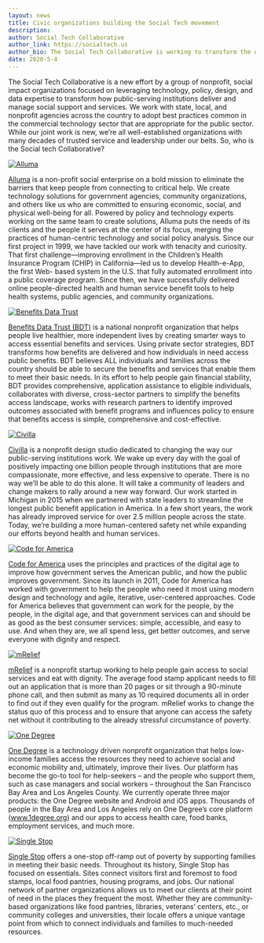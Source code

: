 ```yaml
---
layout: news
title: Civic organizations building the Social Tech movement
description:
author: Social Tech Collaborative
author_link: https://socialtech.us
author_bio: The Social Tech Collaborative is working to transform the way technology powers social services. <a href="/about">Learn more.</a>
date: 2020-5-4
---
```


The Social Tech Collaborative is a new effort by a group of nonprofit, social impact organizations focused on leveraging technology, policy, design, and data expertise to transform how public-serving institutions deliver and manage social support and services. We work with state, local, and nonprofit agencies across the country to adopt best practices common in the commercial technology sector that are appropriate for the public sector.  While our joint work is new, we’re all well-established organizations with many decades of trusted service and leadership under our belts. So, who is the Social tech Collaborative?

<div class="col-lg-3">
  <a href="https://www.alluma.org/"><img src="{{site.url}}/{{site.baseurl}}/assets/img/logos/logo-alluma.png" alt="Alluma" title="Alluma" class="vert"></a>
</div>

<a href="https://alluma.org">Alluma</a> is a non-profit social enterprise on a bold mission to eliminate the barriers that keep people from connecting to critical help. We create technology solutions for government agencies, community organizations, and others like us who are committed to ensuring economic, social, and physical well-being for all. Powered by policy and technology experts working on the same team to create solutions, Alluma puts the needs of its clients and the people it serves at the center of its focus, merging the practices of human-centric technology and social policy analysis. Since our first project in 1999, we have tackled our work with tenacity and curiosity. That first challenge—improving enrollment in the Children’s Health Insurance Program (CHIP) in California—led us to develop Health-e-App, the first Web- based system in the U.S. that fully automated enrollment into a public coverage program. Since then, we have successfully delivered online people-directed health and human service benefit tools to help health systems, public agencies, and community organizations.

<div class="col-lg-3">
<a href="https://bdtrust.org/"><img src="{{site.url}}/{{site.baseurl}}/assets/img/logos/logo-benefitsdatatrust.png" alt="Benefits Data Trust" title="Benefits Data Trust" class="horiz"></a>
</div>

<a href="https://bdtrust.org">Benefits Data Trust (BDT)</a> is a national nonprofit organization that helps people live healthier, more independent lives by creating smarter ways to access essential benefits and services. Using private sector strategies, BDT transforms how benefits are delivered and how individuals in need access public benefits. BDT believes ALL individuals and families across the country should be able to secure the benefits and services that enable them to meet their basic needs. In its effort to help people gain financial stability, BDT provides comprehensive, application assistance to eligible individuals, collaborates with diverse, cross-sector partners to simplify the benefits access landscape, works with research partners to identify improved outcomes associated with benefit programs and influences policy to ensure that benefits access is simple, comprehensive and cost-effective.

<div class="col-lg-3">
<a href="https://www.civilla.com/"><img src="{{site.url}}/{{site.baseurl}}/assets/img/logos/logo-civilla.png" alt="Civilla" title="Civilla" class="horiz"></a>
</div>

<a href="https://civilla.com">Civilla</a> is a nonprofit design studio dedicated to changing the way our public-serving institutions work. We wake up every day with the goal of positively impacting one billion people through institutions that are more compassionate, more effective, and less expensive to operate. There is no way we’ll be able to do this alone. It will take a community of leaders and change makers to rally around a new way forward. Our work started in Michigan in 2015 when we partnered with state leaders to streamline the longest public benefit application in America. In a few short years, the work has already improved service for over 2.5 million people across the state. Today, we’re building a more human-centered safety net while expanding our efforts beyond health and human services.

<div class="col-lg-3">
<a href="https://www.codeforamerica.org/"><img src="{{site.url}}/{{site.baseurl}}/assets/img/logos/logo-cfa.png" alt="Code for America" title="Code for America" class="horiz"></a>
</div>

<a href="https://codeforamerica.org">Code for America</a> uses the principles and practices of the digital age to improve how government serves the American public, and how the public improves government. Since its launch in 2011, Code for America has worked with government to help the people who need it most using modern design and technology and agile, iterative, user-centered approaches. Code for America believes that government can work for the people, by the people, in the digital age, and that government services can and should be as good as the best consumer services: simple, accessible, and easy to use. And when they are, we all spend less, get better outcomes, and serve everyone with dignity and respect.

<div class="col-lg-3">
<a href="https://www.mrelief.com"><img src="{{site.url}}/{{site.baseurl}}/assets/img/logos/logo-mrelief.svg" alt="mRelief" title="mRelief" class="vert"></a>
</div>

<a href="https://mrelief.com">mRelief</a> is a nonprofit startup working to help people gain access to social services and eat with dignity. The average food stamp applicant needs to fill out an application that is more than 20 pages or sit through a 90-minute phone call, and then submit as many as 10 required documents all in order to find out if they even qualify for the program. mRelief works to change the status quo of this process and to ensure that anyone can access the safety net without it contributing to the already stressful circumstance of poverty.

<div class="col-lg-3">
<a href="https://www.1degree.org/"><img src="{{site.url}}/{{site.baseurl}}/assets/img/logos/logo-onedegree.png" alt="One Degree" title="One Degree" class="sq"></a>
</div>

<a href="https://degree.org">One Degree</a> is a technology driven nonprofit organization that helps low-income families access the resources they need to achieve social and economic mobility and, ultimately, improve their lives. Our platform has become the go-to tool for help-seekers – and the people who support them, such as case managers and social workers – throughout the San Francisco Bay Area and Los Angeles County. We currently operate three major products: the One Degree website and Android and iOS apps. Thousands of people in the Bay Area and Los Angeles rely on One Degree’s core platform (www.1degree.org) and our apps to access health care, food banks, employment services, and much more.

<div class="col-lg-3">
<a href="https://singlestopusa.org/"><img src="{{site.url}}/{{site.baseurl}}/assets/img/logos/logo-singlestop.svg" alt="Single Stop" title="Single Stop" class="sq"></a>
</div>

<a href="https://singlestopusa.org">Single Stop</a> offers a one-stop off-ramp out of poverty by supporting families in meeting their basic needs. Throughout its history, Single Stop has focused on essentials. Sites connect visitors first and foremost to food stamps, local food pantries, housing programs, and jobs. Our national network of partner organizations allows us to meet our clients at their point of need in the places they frequent the most. Whether they are community-based organizations like food pantries, libraries, veterans’ centers, etc., or community colleges and universities, their locale offers a unique vantage point from which to connect individuals and families to much-needed resources.
